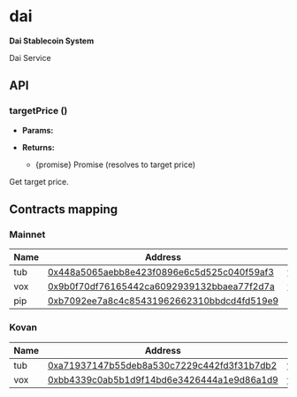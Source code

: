 
# dai
**Dai Stablecoin System**

Dai Service


## API

### targetPrice ()

* **Params:** 
 
* **Returns:**
  * {promise} Promise (resolves to target price)

Get target price.

## Contracts mapping

### Mainnet
Name | Address | ABI
--- | --- | ---
tub | [0x448a5065aebb8e423f0896e6c5d525c040f59af3](https://etherscan.io/address/0x448a5065aebb8e423f0896e6c5d525c040f59af3) | [tub.json](abi/tub.json)
vox | [0x9b0f70df76165442ca6092939132bbaea77f2d7a](https://etherscan.io/address/0x9b0f70df76165442ca6092939132bbaea77f2d7a) | [vox.json](abi/vox.json)
pip | [0xb7092ee7a8c4c85431962662310bbdcd4fd519e9](https://etherscan.io/address/0xb7092ee7a8c4c85431962662310bbdcd4fd519e9) | [pip.json](abi/pip.json)

### Kovan
Name | Address | ABI
--- | --- | ---
tub | [0xa71937147b55deb8a530c7229c442fd3f31b7db2](https://kovan.etherscan.io/address/0xa71937147b55deb8a530c7229c442fd3f31b7db2) | [tub.json](abi/tub.json)
vox | [0xbb4339c0ab5b1d9f14bd6e3426444a1e9d86a1d9](https://kovan.etherscan.io/address/0xbb4339c0ab5b1d9f14bd6e3426444a1e9d86a1d9) | [vox.json](abi/vox.json)

